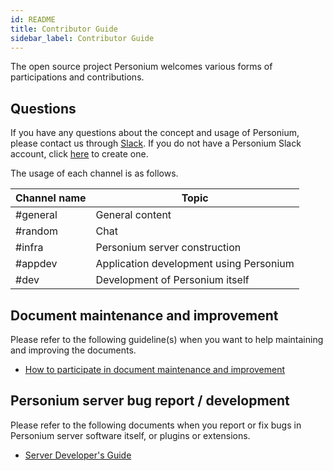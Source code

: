 ```yaml
---
id: README
title: Contributor Guide
sidebar_label: Contributor Guide
---
```


The open source project Personium welcomes various forms of participations and contributions.

## Questions

If you have any questions about the concept and usage of Personium, please contact us through [Slack](https://personium-io.slack.com/).
If you do not have a Personium Slack account, click [here](https://bit.ly/Join_Personium_Slack) to create one.

The usage of each channel is as follows.

| Channel name | Topic |
| ---------- | ---- |
| #general | General content |
| #random | Chat |
| #infra | Personium server construction |
| #appdev | Application development using Personium |
| #dev | Development of Personium itself |

## Document maintenance and improvement

Please refer to the following guideline(s) when you want to help maintaining and improving the documents.

* [How to participate in document maintenance and improvement](../document-writer/README.md)

## Personium server bug report / development

Please refer to the following documents when you report or fix bugs in Personium server software itself, or plugins or extensions.

* [Server Developer's Guide](../software-developer/README.md)
